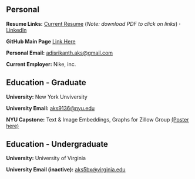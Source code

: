 ## Personal


**Resume Links:**  [Current Resume](https://github.com/aks5bx/CurrentResume/blob/main/AdiSrikanth_S23.pdf) (_Note: download PDF to click on links_)  **·**  [LinkedIn](https://www.linkedin.com/in/adi-srikanth/)  

**GitHub Main Page** [Link Here](https://github.com/aks5bx)

**Personal Email:**  adisrikanth.aks@gmail.com

**Current Employer:**  Nike, inc.

## Education - Graduate

**University:**  New York Unviversity

**University Email:**  aks9136@nyu.edu

**NYU Capstone:**  Text & Image Embeddings, Graphs for Zillow Group [(Poster here)](https://github.com/aks5bx/CurrentResume/blob/main/Capstone%20Poster.pdf)

## Education - Undergraduate 

**University:**  University of Virginia 

**University Email (inactive):** aks5bx@virginia.edu
